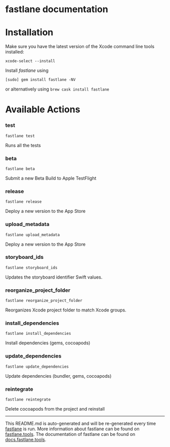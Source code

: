 fastlane documentation
================
# Installation

Make sure you have the latest version of the Xcode command line tools installed:

```
xcode-select --install
```

Install _fastlane_ using
```
[sudo] gem install fastlane -NV
```
or alternatively using `brew cask install fastlane`

# Available Actions
### test
```
fastlane test
```
Runs all the tests
### beta
```
fastlane beta
```
Submit a new Beta Build to Apple TestFlight
### release
```
fastlane release
```
Deploy a new version to the App Store
### upload_metadata
```
fastlane upload_metadata
```
Deploy a new version to the App Store
### storyboard_ids
```
fastlane storyboard_ids
```
Updates the storyboard identifier Swift values.
### reorganize_project_folder
```
fastlane reorganize_project_folder
```
Reorganizes Xcode project folder to match Xcode groups.
### install_dependencies
```
fastlane install_dependencies
```
Install dependencies (gems, cocoapods)
### update_dependencies
```
fastlane update_dependencies
```
Update dependencies (bundler, gems, cocoapods)
### reintegrate
```
fastlane reintegrate
```
Delete cocoapods from the project and reinstall

----

This README.md is auto-generated and will be re-generated every time [fastlane](https://fastlane.tools) is run.
More information about fastlane can be found on [fastlane.tools](https://fastlane.tools).
The documentation of fastlane can be found on [docs.fastlane.tools](https://docs.fastlane.tools).
